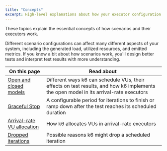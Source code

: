 ```yaml
---
title: "Concepts"
excerpt: High-level explanations about how your executor configuration can change the test execution and test results
---
```


These topics explain the essential concepts of how scenarios and their executors work.

Different scenario configurations can affect many different aspects of your system,
including the generated load, utilized resources, and emitted metrics.
If you know a bit about how scenarios work, you'll design better tests and interpret test results with more understanding.

| On this page                                                                           | Read about                                                                                                                            |
|----------------------------------------------------------------------------------------|---------------------------------------------------------------------------------------------------------------------------------------|
| [Open and closed models](/using-k6/scenarios/concepts/open-vs-closed/)                 | Different ways k6 can schedule VUs, their effects on test results, and how k6 implements the open model in its arrival-rate executors |
| [Graceful Stop](/using-k6/scenarios/concepts/graceful-stop)                            | A configurable period for iterations to finish or ramp down after the test reaches its scheduled duration                             |
| [Arrival-rate VU allocation](/using-k6/scenarios/concepts/arrival-rate-vu-allocation/) | How k6 allocates VUs in arrival-rate executors                                                                                        |
| [Dropped iterations](/using-k6/scenarios/concepts/dropped-iterations/)                 | Possible reasons k6 might drop a scheduled iteration                                                                                  |

